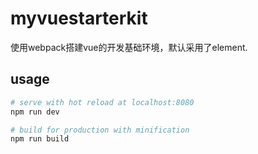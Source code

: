 # myvuestarterkit

使用webpack搭建vue的开发基础环境，默认采用了element.

## usage

``` bash
# serve with hot reload at localhost:8080
npm run dev
```

``` bash
# build for production with minification
npm run build
```
